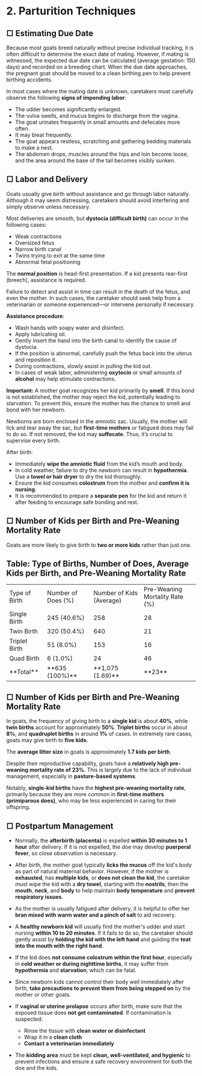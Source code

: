 # 2. Parturition Techniques

## □ Estimating Due Date

Because most goats breed naturally without precise individual tracking, it is often difficult to determine the exact date of mating. However, if mating is witnessed, the expected due date can be calculated (average gestation: 150 days) and recorded on a breeding chart. When the due date approaches, the pregnant goat should be moved to a clean birthing pen to help prevent birthing accidents.

In most cases where the mating date is unknown, caretakers must carefully observe the following **signs of impending labor**:

- The udder becomes significantly enlarged.
- The vulva swells, and mucus begins to discharge from the vagina.
- The goat urinates frequently in small amounts and defecates more often.
- It may bleat frequently.
- The goat appears restless, scratching and gathering bedding materials to make a nest.
- The abdomen drops, muscles around the hips and loin become loose, and the area around the base of the tail becomes visibly sunken.

## □ Labor and Delivery

Goats usually give birth without assistance and go through labor naturally. Although it may seem distressing, caretakers should avoid interfering and simply observe unless necessary.

Most deliveries are smooth, but **dystocia (difficult birth)** can occur in the following cases:
- Weak contractions
- Oversized fetus
- Narrow birth canal
- Twins trying to exit at the same time
- Abnormal fetal positioning

The **normal position** is head-first presentation. If a kid presents rear-first (breech), assistance is required.

Failure to detect and assist in time can result in the death of the fetus, and even the mother. In such cases, the caretaker should seek help from a veterinarian or someone experienced—or intervene personally if necessary.

**Assistance procedure**:
- Wash hands with soapy water and disinfect.
- Apply lubricating oil.
- Gently insert the hand into the birth canal to identify the cause of dystocia.
- If the position is abnormal, carefully push the fetus back into the uterus and reposition it.
- During contractions, slowly assist in pulling the kid out.
- In cases of weak labor, administering **oxytocin** or small amounts of **alcohol** may help stimulate contractions.

**Important:**
A mother goat recognizes her kid primarily by **smell**. If this bond is not established, the mother may reject the kid, potentially leading to starvation. To prevent this, ensure the mother has the chance to smell and bond with her newborn.

Newborns are born enclosed in the amniotic sac. Usually, the mother will lick and tear away the sac, but **first-time mothers** or fatigued does may fail to do so. If not removed, the kid may **suffocate**. Thus, it’s crucial to supervise every birth.

After birth:
- Immediately **wipe the amniotic fluid** from the kid’s mouth and body.
- In cold weather, failure to dry the newborn can result in **hypothermia**. Use a **towel or hair dryer** to dry the kid thoroughly.
- Ensure the kid consumes **colostrum** from the mother and **confirm it is nursing**.
- It is recommended to prepare a **separate pen** for the kid and return it after feeding to encourage safe bonding and rest.


## □ Number of Kids per Birth and Pre-Weaning Mortality Rate

Goats are more likely to give birth to **two or more kids** rather than just one. 

## Table: Type of Births, Number of Does, Average Kids per Birth, and Pre-Weaning Mortality Rate

<table>
    <tr>
        <td>Type of Birth</td>
        <td>Number of Does (%)</td>
        <td>Number of Kids (Average)</td>
        <td>Pre-Weaning Mortality Rate (%)</td>
    </tr>
    <tr>
        <td>Single Birth</td>
        <td>245 (40.6%)</td>
        <td>258</td>
        <td>28</td>
    </tr>
    <tr>
        <td>Twin Birth</td>
        <td>320 (50.4%)</td>
        <td>640</td>
        <td>21</td>
    </tr>
    <tr>
        <td>Triplet Birth</td>
        <td>51 (8.0%)</td>
        <td>153</td>
        <td>16</td>
    </tr>
    <tr>
        <td>Quad Birth</td>
        <td>6 (1.0%)</td>
        <td>24</td>
        <td>46</td>
    </tr>
    <tr>
        <td>**Total**</td>
        <td>**635 (100%)**</td>
        <td>**1,075 (1.69)**</td>
        <td>**23**</td>
    </tr>
</table>


## □ Number of Kids per Birth and Pre-Weaning Mortality Rate

In goats, the frequency of giving birth to a **single kid** is about **40%**, while **twin births** account for approximately **50%**. **Triplet births** occur in about **8%**, and **quadruplet births** in around **1%** of cases. In extremely rare cases, goats may give birth to **five kids**.

The **average litter size** in goats is approximately **1.7 kids per birth**.

Despite their reproductive capability, goats have a **relatively high pre-weaning mortality rate of 23%**. This is largely due to the lack of individual management, especially in **pasture-based systems**.

Notably, **single-kid births** have the **highest pre-weaning mortality rate**, primarily because they are more common in **first-time mothers (primiparous does)**, who may be less experienced in caring for their offspring.

## □ Postpartum Management

- Normally, the **afterbirth (placenta)** is expelled **within 30 minutes to 1 hour** after delivery. If it is not expelled, the doe may develop **puerperal fever**, so close observation is necessary.

- After birth, the mother goat typically **licks the mucus** off the kid's body as part of natural maternal behavior. However, if the mother is **exhausted**, has **multiple kids**, or **does not clean the kid**, the caretaker must wipe the kid with a **dry towel**, starting with the **nostrils**, then the **mouth**, **neck**, and **body** to help maintain **body temperature** and **prevent respiratory issues**.

- As the mother is usually fatigued after delivery, it is helpful to offer her **bran mixed with warm water and a pinch of salt** to aid recovery.

- A **healthy newborn kid** will usually find the mother's udder and start nursing **within 10 to 20 minutes**. If it fails to do so, the caretaker should gently assist by **holding the kid with the left hand** and guiding the **teat into the mouth with the right hand**.

- If the kid does **not consume colostrum within the first hour**, especially in **cold weather or during nighttime births**, it may suffer from **hypothermia** and **starvation**, which can be fatal.

- Since newborn kids cannot control their body well immediately after birth, **take precautions to prevent them from being stepped on** by the mother or other goats.

- If **vaginal or uterine prolapse** occurs after birth, make sure that the exposed tissue does **not get contaminated**. If contamination is suspected:
  - Rinse the tissue with **clean water or disinfectant**
  - Wrap it in a **clean cloth**
  - **Contact a veterinarian immediately**

- The **kidding area** must be kept **clean, well-ventilated, and hygienic** to prevent infections and ensure a safe recovery environment for both the doe and the kids.
